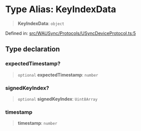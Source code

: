 # Type Alias: KeyIndexData

> **KeyIndexData**: `object`

Defined in: [src/WAUSync/Protocols/USyncDeviceProtocol.ts:5](https://github.com/Fokusdotid/Baileys/blob/db1d3e5f41e9eede5877460f9adbb0224021575c/src/WAUSync/Protocols/USyncDeviceProtocol.ts#L5)

## Type declaration

### expectedTimestamp?

> `optional` **expectedTimestamp**: `number`

### signedKeyIndex?

> `optional` **signedKeyIndex**: `Uint8Array`

### timestamp

> **timestamp**: `number`
